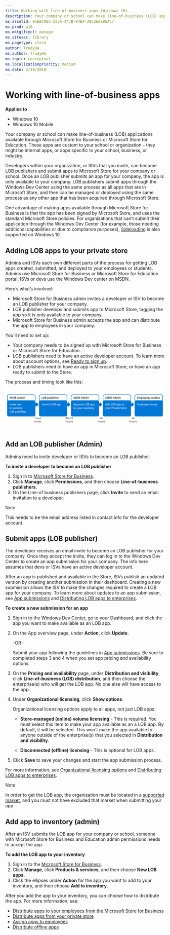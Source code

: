 ```yaml
---
title: Working with line-of-business apps (Windows 10)
description: Your company or school can make line-of-business (LOB) applications available through Microsoft Store for Business or Microsoft Store for Education. These apps are custom to your organization – they might be internal business apps, or apps specific to your school, business, or industry.
ms.assetid: 95EB7085-335A-447B-84BA-39C26AEB5AC7
ms.prod: w10
ms.mktglfcycl: manage
ms.sitesec: library
ms.pagetype: store
author: TrudyHa
ms.author: TrudyHa
ms.topic: conceptual
ms.localizationpriority: medium
ms.date: 3/19/2018
---
```


# Working with line-of-business apps

**Applies to**

-   Windows 10
-   Windows 10 Mobile

Your company or school can make line-of-business (LOB) applications available through Microsoft Store for Business or Microsoft Store for Education. These apps are custom to your school or organization – they might be internal apps, or apps specific to your school, business, or industry.

Developers within your organization, or ISVs that you invite, can become LOB publishers and submit apps to Microsoft Store for your company or school. Once an LOB publisher submits an app for your company, the app is only available to your company. LOB publishers submit apps through the Windows Dev Center using the same process as all apps that are in Microsoft Store, and then can be managed or deployed using the same process as any other app that has been acquired through Microsoft Store.

One advantage of making apps available through Microsoft Store for Business is that the app has been signed by Microsoft Store, and uses the standard Microsoft Store policies. For organizations that can’t submit their application through the Windows Dev Center (for example, those needing additional capabilities or due to compliance purposes), [Sideloading](https://go.microsoft.com/fwlink/p/?LinkId=623433) is also supported on Windows 10.

## <a href="" id="adding-lob-apps"></a>Adding LOB apps to your private store

Admins and ISVs each own different parts of the process for getting LOB apps created, submitted, and deployed to your employees or students. Admins use Microsoft Store for Business  or Microsoft Store for Education portal; ISVs or devs use the Windows Dev center on MSDN. 

Here’s what’s involved:
-   Microsoft Store for Business admin invites a developer or ISV to become an LOB publisher for your company.
-   LOB publisher develops and submits app to Microsoft Store, tagging the app so it is only available to your company.
-   Microsoft Store for Business admin accepts the app and can distribute the app to employees in your company.

You'll need to set up:
-   Your company needs to be signed up with Microsoft Store for Business or Microsoft Store for Education.
-   LOB publishers need to have an active developer account. To learn more about account options, see [Ready to sign up](https://go.microsoft.com/fwlink/p/?LinkId=623432).
-   LOB publishers need to have an app in Microsoft Store, or have an app ready to submit to the Store.

The process and timing look like this:
![Process showing LOB workflow in Microsoft Store for Business. Includes workflow for MSFB admin, LOB publisher, and Developer](images/lob-workflow.png)

## <a href="" id="add-lob-publisher"></a>Add an LOB publisher (Admin)
Admins need to invite developer or ISVs to become an LOB publisher.

**To invite a developer to become an LOB publisher**

1.  Sign in to [Microsoft Store for Business](https://businessstore.microsoft.com).
2.  Click **Manage**, click **Permissions**, and then choose **Line-of-business publishers**.
3.  On the Line-of business publishers page, click **Invite** to send an email invitation to a developer.
 
 >[!Note]
 > This needs to be the email address listed in contact info for the developer account.
  
## <a href="" id="submit-lob-app"></a>Submit apps (LOB publisher)

The developer receives an email invite to become an LOB publisher for your company. Once they accept the invite, they can log in to the Windows Dev Center to create an app submission for your company. The info here assumes that devs or ISVs have an active developer account.

After an app is published and available in the Store, ISVs publish an updated version by creating another submission in their dashboard. Creating a new submission allows the ISV to make the changes required to create a LOB app for your company. To learn more about updates to an app submission, see [App submissions](https://go.microsoft.com/fwlink/p/?LinkId=623463) and [Distributing LOB apps to enterprises](https://go.microsoft.com/fwlink/p/?LinkId=627543).

**To create a new submission for an app**

1.  Sign in to the [Windows Dev Center](https://go.microsoft.com/fwlink/p/?LinkId=623486), go to your Dashboard, and click the app you want to make available as an LOB app.
2.  On the App overview page, under **Action**, click **Update**.

    -OR-

    Submit your app following the guidelines in [App submissions](https://go.microsoft.com/fwlink/p/?LinkId=623463). Be sure to completed steps 3 and 4 when you set app pricing and availability options.

3.  On the **Pricing and availability** page, under **Distribution and visibility**, click **Line-of-business (LOB) distribution**, and then choose the enterprise(s) who will get the LOB app. No one else will have access to the app.
4.  Under **Organizational licensing**, click **Show options**.

    Organizational licensing options apply to all apps, not just LOB apps:

    -   **Store-managed (online) volume licensing** - This is required. You must select this item to make your app available as an a LOB app. By default, it will be selected. This won't make the app available to anyone outside of the enterprise(s) that you selected in **Distribution and visibility**.

    -   **Disconnected (offline) licensing** - This is optional for LOB apps.

5.  Click **Save** to save your changes and start the app submission process.

For more information, see [Organizational licensing options]( https://go.microsoft.com/fwlink/p/?LinkId=708615) and [Distributing LOB apps to enterprises](https://go.microsoft.com/fwlink/p/?LinkId=627543).<br>
 
 >[!Note]
 > In order to get the LOB app, the organization must be located in a [supported market](https://docs.microsoft.com/microsoft-store/microsoft-store-for-business-overview#supported-markets), and you must not have excluded that market when submitting your app.

## <a href="" id="add-lob-app-to-inventory"></a>Add app to inventory (admin)

After an ISV submits the LOB app for your company or school, someone with Microsoft Store for Business and Education admin permissions needs to accept the app.

**To add the LOB app to your inventory**

1.  Sign in to the [Microsoft Store for Business](https://businessstore.microsoft.com).
2.  Click **Manage**, click **Products & services**, and then choose **New LOB apps**.
3.  Click the ellipses under **Action** for the app you want to add to your inventory, and then choose **Add to inventory**.

After you add the app to your inventory, you can choose how to distribute the app. For more information, see:
-   [Distribute apps to your employees from the Microsoft Store for Business](distribute-apps-to-your-employees-microsoft-store-for-business.md)
-   [Distribute apps from your private store](distribute-apps-from-your-private-store.md)
-   [Assign apps to employees](assign-apps-to-employees.md)
-   [Distribute offline apps](distribute-offline-apps.md)